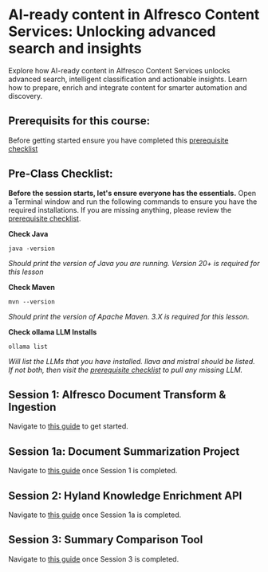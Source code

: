 # AI-ready content in Alfresco Content Services: Unlocking advanced search and insights
Explore how AI-ready content in Alfresco Content Services unlocks advanced search, intelligent classification and actionable insights. Learn how to prepare, enrich and integrate content for smarter automation and discovery.



## Prerequisits for this course:
Before getting started ensure you have completed this [prerequisite checklist](./pre-req.md)


## Pre-Class Checklist:
**Before the session starts, let's ensure everyone has the essentials.** 
Open a Terminal window and run the following commands to ensure you have the required installations. If you are missing anything, please review the [prerequisite checklist](./pre-req.md).

**Check Java**
```
java -version
```
_Should print the version of Java you are running. Version 20+ is required for this lesson_

**Check Maven**
```
mvn --version
```
_Should print the version of Apache Maven. 3.X is required for this lesson._


**Check ollama LLM Installs**
```
ollama list
```
_Will list the LLMs that you have installed. llava and mistral should be listed. If not both, then visit the [prerequisite checklist](./pre-req.md) to pull any missing LLM._


## Session 1: Alfresco Document Transform & Ingestion
Navigate to [this guide](/class-guides/session-1.md) to get started.

## Session 1a: Document Summarization Project
Navigate to [this guide](/class-guides/session-1a.md) once Session 1 is completed.

## Session 2: Hyland Knowledge Enrichment API
Navigate to [this guide](/class-guides/session-2.md) once Session 1a is completed.

## Session 3: Summary Comparison Tool
Navigate to [this guide](/class-guides/session-3.md) once Session 3 is completed.

